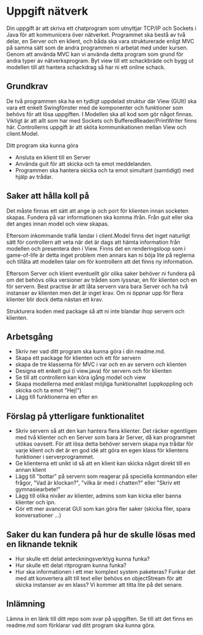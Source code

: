 # Uppgift nätverk
Din uppgift är att skriva ett chatprogram som utnyttjar TCP/IP och Sockets i Java för att kommunicera över nätverket. 
Programmet ska bestå av två delar, en Server och en klient, och båda ska vara strukturerade enligt MVC på samma sätt som 
de andra programmen ni arbetat med under kursen. Genom att använda MVC kan vi använda detta program som grund för andra 
typer av nätverksprogram. Byt view till ett schackbräde och bygg ut modellen till att hantera schackdrag så har ni ett online schack.  

## Grundkrav
De två programmen ska ha en tydligt uppdelad struktur där View (GUIt) ska vara ett enkelt Swingfönster med de komponenter 
och funktioner som behövs för att lösa uppgiften. I Modellen ska all kod som gör något finnas. Viktigt är att allt som har 
med Sockets och BufferedReader/PrintWriter finns här. Controllerns uppgift är att sköta kommunikationen mellan View och client.Model.

Ditt program ska kunna göra
* Ansluta en klient till en Server
* Använda guit för att skicka och ta emot meddelanden. 
* Programmen ska hantera skicka och ta emot simultant (samtidigt) med hjälp av trådar.

## Saker att hålla koll på
Det måste finnas ett sätt att ange ip och port för klienten innan socketen skapas. Fundera på var informationen ska komma 
ifrån. Från guit eller ska det anges innan model och view skapas. 

Eftersom inkommande trafik landar i client.Model finns det inget naturligt sätt för controllern att veta när det är dags att hämta 
information från modellen och presentera den i View. Finns det en renderingsloop som i game-of-life är detta inget problem men 
annars kan ni böja lite på reglerna och tillåta att modellen talar om för kontrollern att det finns ny information.

Eftersom Server och klient eventuellt gör olika saker behöver ni fundera på om det behövs olika versioner av tråden som 
lyssnar, en för klienten och en för servern. Best practise är att låta servern vara bara Server och ha två instanser av 
klienten men det är inget krav. Om ni öppnar upp för flera klienter blir dock detta nästan ett krav.

Strukturera koden med package så att ni inte blandar ihop servern och klienten.

## Arbetsgång
* Skriv ner vad ditt program ska kunna göra i din readme.md.
* Skapa ett package för klienten och ett för servern
* skapa de tre klasserna för MVC i var och en av servern och klienten
* Designa ett enkelt gui (i view.java) för servern och för klienten
* Se till att controllern kan köra igång model och view
* Skapa modellerna med enklast möjliga funktionalitet (uppkoppling och skicka och ta emot "Hej!")
* Lägg till funktionerna en efter en

## Förslag på ytterligare funktionalitet
* Skriv servern så att den kan hantera flera klienter. Det räcker egentligen med två klienter och en Server som bara är 
Server, då kan programmet utökas oavsett. För att lösa detta behöver servern skapa nya trådar för varje klient och det 
är en god idé att göra en egen klass för klientens funktioner i serverprogrammet.
* Ge klienterna ett unikt id så att en klient kan skicka något direkt till en annan klient
* Lägg till "bottar" på servern som reagerar på speciella kommandon eller frågor, "Vad är klockan?", "vilka är med i chatten?" 
eller "Skriv ett gymnasiearbete!"
* Lägg till olika nivåer av klienter, admins som kan kicka eller banna klienter och ipn.
* Gör ett mer avancerat GUI som kan göra fler saker (skicka filer, spara konversationer ...)

## Saker du kan fundera på hur de skulle lösas med en liknande teknik
* Hur skulle ett delat anteckningsverktyg kunna funka?
* Hur skulle ett delat ritprogram kunna funka?
* Hur ska informationen i ett mer komplext system paketeras? Funkar det med att konvertera allt till text eller behövs 
en objectStream för att skicka instanser av en klass? Vi kommer att titta lite på det senare.

## Inlämning
Lämna in en länk till ditt repo som svar på uppgiften. Se till att det finns en readme.md  som förklarar vad ditt program 
ska kunna göra.